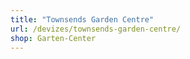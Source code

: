 ```yaml
---
title: "Townsends Garden Centre"
url: /devizes/townsends-garden-centre/
shop: Garten-Center
---
```

